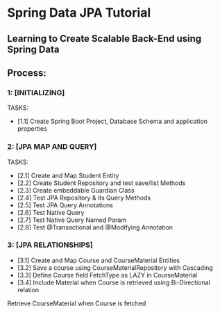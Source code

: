 # Spring Data JPA Tutorial 
## Learning to Create Scalable Back-End using Spring Data

## Process:

### 1: [INITIALIZING]
TASKS:
- [1.1] Create Spring Boot Project, Database Schema and application properties

### 2: [JPA MAP AND QUERY]
TASKS:
- [2.1] Create and Map Student Entity
- [2.2] Create Student Repository and test save/list Methods
- [2.3] Create embeddable Guardian Class
- [2.4] Test JPA Repository & its Query Methods
- [2.5] Test JPA Query Annotations
- [2.6] Test Native Query
- [2.7] Test Native Query Named Param
- [2.8] Test @Transactional and @Modifying Annotation

### 3: [JPA RELATIONSHIPS]
- [3.1] Create and Map Course and CourseMaterial Entities 
- [3.2] Save a course using CourseMaterialRepository with Cascading
- [3.3] Define Course field FetchType as LAZY in CourseMaterial
- [3.4] Include Material when Course is retrieved using Bi-Directional relation 

Retrieve CourseMaterial when Course is fetched


